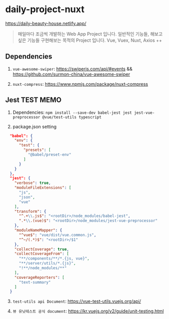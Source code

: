# daily-project-nuxt

https://daily-beauty-house.netlify.app/

> 매일마다 조금씩 개발하는 Web App Project 입니다.
> 일반적인 기능들, 해보고 싶은 기능들 구현해보는 목적의 Project 입니다.
> Vue, Vuex, Nuxt, Axios ++

## Dependencies

1. `vue-awesome-swiper`: https://swiperjs.com/api/#events && https://github.com/surmon-china/vue-awesome-swiper

2. `nuxt-compress`: https://www.npmjs.com/package/nuxt-compress

## Jest TEST MEMO

1. Dependencies: `npm install --save-dev babel-jest jest jest-vue-preprocessor @vue/test-utils typescript`

2. package.json setting

```json
  "babel": {
    "env": {
      "test": {
        "presets": [
          "@babel/preset-env"
        ]
      }
    }
  },
  "jest": {
    "verbose": true,
    "moduleFileExtensions": [
      "js",
      "json",
      "vue"
    ],
    "transform": {
      "^.+\\.js$": "<rootDir>/node_modules/babel-jest",
      ".*\\.(vue)$": "<rootDir>/node_modules/jest-vue-preprocessor"
    },
    "moduleNameMapper": {
      "^vue$": "vue/dist/vue.common.js",
      "^~/(.*)$": "<rootDir>/$1"
    },
    "collectCoverage": true,
    "collectCoverageFrom": [
      "**/components/**/*.{js, vue}",
      "**/server/utils/*.{js}",
      "!**/node_modules/**"
    ],
    "coverageReporters": [
      "text-summary"
    ]
  }
```

3. `test-utils api Document`: https://vue-test-utils.vuejs.org/api/

4. `뷰 유닛테스트 공식 document`: https://kr.vuejs.org/v2/guide/unit-testing.html
